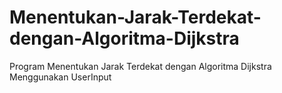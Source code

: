 # Menentukan-Jarak-Terdekat-dengan-Algoritma-Dijkstra
Program Menentukan Jarak Terdekat dengan Algoritma Dijkstra Menggunakan UserInput
